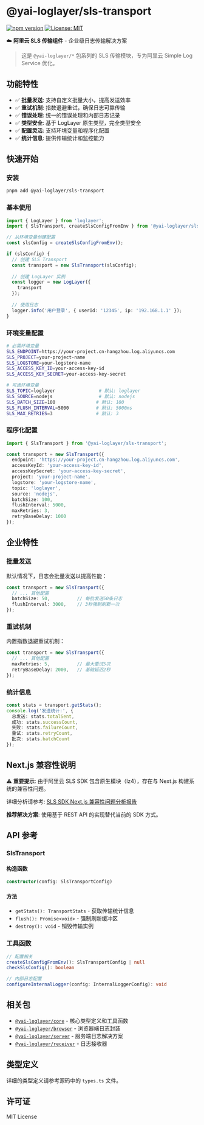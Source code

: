 # @yai-loglayer/sls-transport

[![npm version](https://badge.fury.io/js/@yai-loglayer%2Fsls-transport.svg)](https://www.npmjs.com/package/@yai-loglayer/sls-transport)
[![License: MIT](https://img.shields.io/badge/License-MIT-yellow.svg)](https://opensource.org/licenses/MIT)

☁️ **阿里云 SLS 传输组件** - 企业级日志传输解决方案

> 这是 `@yai-loglayer/*` 包系列的 SLS 传输模块，专为阿里云 Simple Log Service 优化。

## 功能特性

- ✅ **批量发送**: 支持自定义批量大小，提高发送效率
- ✅ **重试机制**: 指数退避重试，确保日志可靠传输
- ✅ **错误处理**: 统一的错误处理和内部日志记录
- ✅ **类型安全**: 基于 LogLayer 原生类型，完全类型安全
- ✅ **配置灵活**: 支持环境变量和程序化配置
- ✅ **统计信息**: 提供传输统计和监控能力

## 快速开始

### 安装

```bash
pnpm add @yai-loglayer/sls-transport
```

### 基本使用

```typescript
import { LogLayer } from 'loglayer';
import { SlsTransport, createSlsConfigFromEnv } from '@yai-loglayer/sls-transport';

// 从环境变量创建配置
const slsConfig = createSlsConfigFromEnv();

if (slsConfig) {
  // 创建 SLS Transport
  const transport = new SlsTransport(slsConfig);
  
  // 创建 LogLayer 实例
  const logger = new LogLayer({
    transport
  });
  
  // 使用日志
  logger.info('用户登录', { userId: '12345', ip: '192.168.1.1' });
}
```

### 环境变量配置

```bash
# 必需环境变量
SLS_ENDPOINT=https://your-project.cn-hangzhou.log.aliyuncs.com
SLS_PROJECT=your-project-name
SLS_LOGSTORE=your-logstore-name
SLS_ACCESS_KEY_ID=your-access-key-id
SLS_ACCESS_KEY_SECRET=your-access-key-secret

# 可选环境变量
SLS_TOPIC=loglayer                # 默认: loglayer
SLS_SOURCE=nodejs                 # 默认: nodejs
SLS_BATCH_SIZE=100               # 默认: 100
SLS_FLUSH_INTERVAL=5000          # 默认: 5000ms
SLS_MAX_RETRIES=3                # 默认: 3
```

### 程序化配置

```typescript
import { SlsTransport } from '@yai-loglayer/sls-transport';

const transport = new SlsTransport({
  endpoint: 'https://your-project.cn-hangzhou.log.aliyuncs.com',
  accessKeyId: 'your-access-key-id',
  accessKeySecret: 'your-access-key-secret',
  project: 'your-project-name',
  logstore: 'your-logstore-name',
  topic: 'loglayer',
  source: 'nodejs',
  batchSize: 100,
  flushInterval: 5000,
  maxRetries: 3,
  retryBaseDelay: 1000
});
```

## 企业特性

### 批量发送

默认情况下，日志会批量发送以提高性能：

```typescript
const transport = new SlsTransport({
  // ... 其他配置
  batchSize: 50,          // 每批发送50条日志
  flushInterval: 3000,    // 3秒强制刷新一次
});
```

### 重试机制

内置指数退避重试机制：

```typescript
const transport = new SlsTransport({
  // ... 其他配置
  maxRetries: 5,          // 最大重试5次
  retryBaseDelay: 2000,   // 基础延迟2秒
});
```

### 统计信息

```typescript
const stats = transport.getStats();
console.log('发送统计:', {
  总发送: stats.totalSent,
  成功: stats.successCount,
  失败: stats.failureCount,
  重试: stats.retryCount,
  批次: stats.batchCount
});
```

## Next.js 兼容性说明

⚠️ **重要提示**: 由于阿里云 SLS SDK 包含原生模块（lz4），存在与 Next.js 构建系统的兼容性问题。

详细分析请参考: [SLS SDK Next.js 兼容性问题分析报告](../../docs/SLS_SDK_NEXTJS_COMPATIBILITY_ANALYSIS.md)

**推荐解决方案**: 使用基于 REST API 的实现替代当前的 SDK 方式。

## API 参考

### SlsTransport

#### 构造函数

```typescript
constructor(config: SlsTransportConfig)
```

#### 方法

- `getStats(): TransportStats` - 获取传输统计信息
- `flush(): Promise<void>` - 强制刷新缓冲区
- `destroy(): void` - 销毁传输实例

### 工具函数

```typescript
// 配置相关
createSlsConfigFromEnv(): SlsTransportConfig | null
checkSlsConfig(): boolean

// 内部日志配置
configureInternalLogger(config: InternalLoggerConfig): void
```

## 相关包

- [`@yai-loglayer/core`](../core/) - 核心类型定义和工具函数
- [`@yai-loglayer/browser`](../browser/) - 浏览器端日志封装
- [`@yai-loglayer/server`](../server/) - 服务端日志解决方案
- [`@yai-loglayer/receiver`](../receiver/) - 日志接收器

## 类型定义

详细的类型定义请参考源码中的 `types.ts` 文件。

## 许可证

MIT License